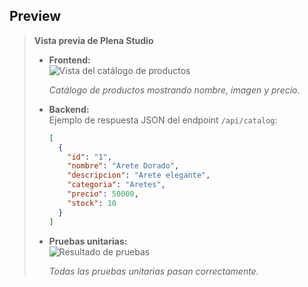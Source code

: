 
## **Preview**

> **Vista previa de Plena Studio**
>
> - **Frontend:**  
>   ![Vista del catálogo de productos](https://via.placeholder.com/600x300?text=Catalogo+de+Productos)
>
>   _Catálogo de productos mostrando nombre, imagen y precio._
>
> - **Backend:**  
>   Ejemplo de respuesta JSON del endpoint `/api/catalog`:
>   ```json
>   [
>     {
>       "id": "1",
>       "nombre": "Arete Dorado",
>       "descripcion": "Arete elegante",
>       "categoria": "Aretes",
>       "precio": 50000,
>       "stock": 10
>     }
>   ]
>   ```
>
> - **Pruebas unitarias:**  
>   ![Resultado de pruebas](https://via.placeholder.com/400x100?text=Tests+OK)
>
>   _Todas las pruebas unitarias pasan correctamente._

